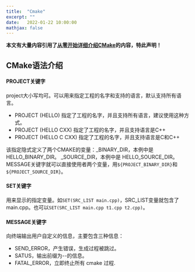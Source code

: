 ```yaml
---
title:  "Cmake"
excerpt: ""
date:   2022-01-22 10:00:00
mathjax: false
---
```



**本文有大量内容引用了<a href="https://www.bilibili.com/video/BV1vR4y1u77h">从零开始详细介绍CMake</a>的内容，特此声明！**

## CMake语法介绍

#### PROJECT关键字

project大小写均可。可以⽤来指定⼯程的名字和⽀持的语⾔，默认⽀持所有语⾔。

- PROJECT (HELLO) 指定了⼯程的名字，并且⽀持所有语⾔，建议使用这种方式。
- PROJECT (HELLO CXX) 指定了⼯程的名字，并且⽀持语⾔是C++
- PROJECT (HELLO C CXX) 指定了⼯程的名字，并且⽀持语⾔是C和C++

该指定隐式定义了两个CMAKE的变量：_BINARY_DIR，本例中是 HELLO_BINARY_DIR。 _SOURCE_DIR，本例中是 HELLO_SOURCE_DIR。MESSAGE关键字就可以直接使⽤者两个变量，用`${PROJECT_BINARY_DIR}`和`${PROJECT_SOURCE_DIR}`。

#### SET关键字

⽤来显示的指定变量。如`SET(SRC_LIST main.cpp)`，SRC_LIST变量就包含了main.cpp。也可以`SET(SRC_LIST main.cpp t1.cpp t2.cpp)`。

#### MESSAGE关键字

向终端输出⽤户⾃定义的信息，主要包含三种信息：

- SEND_ERROR，产⽣错误，⽣成过程被跳过。
- SATUS，输出前缀为--的信息。
- FATAL_ERROR，⽴即终⽌所有 cmake 过程.  
